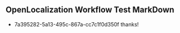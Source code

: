 ## OpenLocalization Workflow Test MarkDown
* 7a395282-5a13-495c-867a-cc7c1f0d350f 
thanks!<!--HONumber=Mar16_HO4-->
